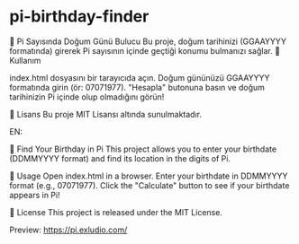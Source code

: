 # pi-birthday-finder

📌 Pi Sayısında Doğum Günü Bulucu
Bu proje, doğum tarihinizi (GGAAYYYY formatında) girerek Pi sayısının içinde geçtiği konumu bulmanızı sağlar.
🚀 Kullanım

index.html dosyasını bir tarayıcıda açın.
Doğum gününüzü GGAAYYYY formatında girin (ör: 07071977).
"Hesapla" butonuna basın ve doğum tarihinizin Pi içinde olup olmadığını görün!

📜 Lisans
Bu proje MIT Lisansı altında sunulmaktadır.

EN:

📌 Find Your Birthday in Pi
This project allows you to enter your birthdate (DDMMYYYY format) and find its location in the digits of Pi.

🚀 Usage
Open index.html in a browser.
Enter your birthdate in DDMMYYYY format (e.g., 07071977).
Click the "Calculate" button to see if your birthdate appears in Pi!

📜 License
This project is released under the MIT License.

Preview:
https://pi.exludio.com/
